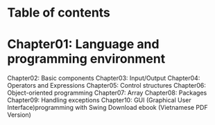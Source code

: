 # Table of contents
  # Chapter01: Language and programming environment
  Chapter02: Basic components
  Chapter03: Input/Output
  Chapter04: Operators and Expressions
  Chapter05: Control structures
  Chapter06: Object-oriented programming
  Chapter07: Array
  Chapter08: Packages
  Chapter09: Handling exceptions
  Chapter10: GUI (Graphical User Interface)programming with Swing
Download ebook (Vietnamese PDF Version)
